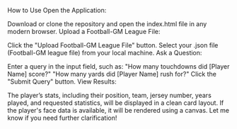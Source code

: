 How to Use
Open the Application:

Download or clone the repository and open the index.html file in any modern browser.
Upload a Football-GM League File:

Click the "Upload Football-GM League File" button.
Select your .json file (Football-GM league file) from your local machine.
Ask a Question:

Enter a query in the input field, such as:
"How many touchdowns did [Player Name] score?"
"How many yards did [Player Name] rush for?"
Click the "Submit Query" button.
View Results:

The player’s stats, including their position, team, jersey number, years played, and requested statistics, will be displayed in a clean card layout.
If the player's face data is available, it will be rendered using a canvas.
Let me know if you need further clarification!
